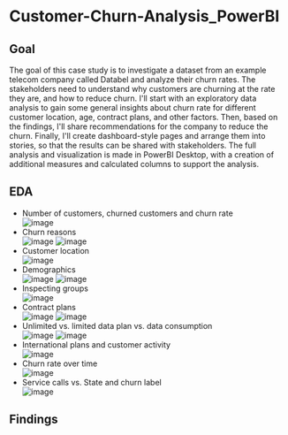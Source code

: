 # Customer-Churn-Analysis_PowerBI
## Goal
The goal of this case study is to investigate a dataset from an example telecom company called Databel and analyze their churn rates. The stakeholders need to understand why customers are churning at the rate they are, and how to reduce churn. I'll start with an exploratory data analysis to gain some general insights about churn rate for different customer location, age, contract plans, and other factors. Then, based on the findings, I'll share recommendations for the company to reduce the churn. Finally, I'll create dashboard-style pages and arrange them into stories, so that the results can be shared with stakeholders. The full analysis and visualization is made in PowerBI Desktop, with a creation of additional measures and calculated columns to support the analysis.
## EDA
- Number of customers, churned customers and churn rate <br>
![image](https://github.com/monika-czulak/Customer-Churn-Analysis_PowerBI/assets/109820128/f482b1d1-514f-41c8-b1d8-621a114cd306)
- Churn reasons </br>
![image](https://github.com/monika-czulak/Customer-Churn-Analysis_PowerBI/assets/109820128/6d51f0f4-00cf-4137-ba06-b3aea2d9b14c)
![image](https://github.com/monika-czulak/Customer-Churn-Analysis_PowerBI/assets/109820128/027bf9e2-1ee2-44e7-9adc-649a0bfe05d9)
- Customer location </br>
![image](https://github.com/monika-czulak/Customer-Churn-Analysis_PowerBI/assets/109820128/db3238c8-10fc-4f35-af13-1494883cb787)
- Demographics </br>
![image](https://github.com/monika-czulak/Customer-Churn-Analysis_PowerBI/assets/109820128/b6897f9e-d2d7-48aa-8b8a-73dccc57a63e)
![image](https://github.com/monika-czulak/Customer-Churn-Analysis_PowerBI/assets/109820128/3be6261f-29ca-47dc-9698-b3fffa2f2321)
- Inspecting groups </br>
![image](https://github.com/monika-czulak/Customer-Churn-Analysis_PowerBI/assets/109820128/ad186028-b8cd-4cfc-b7f3-b65684ddbfb6)
- Contract plans </br>
![image](https://github.com/monika-czulak/Customer-Churn-Analysis_PowerBI/assets/109820128/c3f7d767-f3d6-4546-bf06-76035d5713f5)
![image](https://github.com/monika-czulak/Customer-Churn-Analysis_PowerBI/assets/109820128/7c4174a0-c274-4a4e-9f75-2f34432237e6)
- Unlimited vs. limited data plan vs. data consumption </br>
![image](https://github.com/monika-czulak/Customer-Churn-Analysis_PowerBI/assets/109820128/bdf3561f-d095-4c6f-995e-1403d2530cee)
![image](https://github.com/monika-czulak/Customer-Churn-Analysis_PowerBI/assets/109820128/3725336b-dd91-49f9-84e5-4fa09ef056ed)
- International plans and customer activity </br>
![image](https://github.com/monika-czulak/Customer-Churn-Analysis_PowerBI/assets/109820128/16c8d6a4-1fe1-4cdf-b657-0a3a9ac02893)
- Churn rate over time </br>
![image](https://github.com/monika-czulak/Customer-Churn-Analysis_PowerBI/assets/109820128/efc8f727-e318-4e2a-88dc-411e2965e389)
- Service calls vs. State and churn label </br>
![image](https://github.com/monika-czulak/Customer-Churn-Analysis_PowerBI/assets/109820128/fac5f0e7-f31c-41c4-a976-63481c617e82)

## Findings



